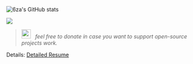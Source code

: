 
![6za's GitHub stats](https://github-readme-stats.vercel.app/api?username=6za&show_icons=true&theme=tokyonight) 

![](https://github-readme-stats.vercel.app/api/top-langs/?username=6za&layout=compact&theme=tokyonight)

> [<img src="https://www.paypalobjects.com/paypal-ui/logos/svg/paypal-mark-color.svg" style="height: 24px; width: 24px; margin-right: 8px;">](https://www.paypal.com/donate/?hosted_button_id=Z6NRZUV9KU66G) _feel free to donate in case you want to support open-source projects work._

Details: [Detailed Resume](https://kaxios.github.io/)


